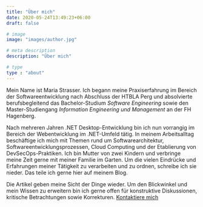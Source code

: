 ```yaml
---
title: "Über mich"
date: 2020-05-24T13:49:23+06:00
draft: false

# image
image: "images/author.jpg"

# meta description
description: "Über mich"

# type
type : "about"
---
```


Mein Name ist Maria Strasser.
Ich begann meine Praxiserfahrung im Bereich der Softwareentwicklung nach Abschluss der HTBLA Perg und absolvierte berufsbegleitend das Bachelor-Studium *Software Engineering* sowie den Master-Studiengang *Information Engineering und Management* an der FH Hagenberg.

Nach mehreren Jahren .NET Desktop-Entwicklung bin ich nun vorrangig im Bereich der Webentwicklung im .NET-Umfeld tätig.
In meinem Arbeitsalltag beschäftige ich mich mit Themen rund um Softwarearchitektur, Softwareentwicklungsprozessen, Cloud Computing und der Etablierung von DevSecOps-Praktiken. 
Ich bin Mutter von zwei Kindern und verbringe meine Zeit gerne mit meiner Familie im Garten.
Um die vielen Eindrücke und Erfahrungen meiner Tätigkeit zu verarbeiten und zu ordnen, schreibe ich sie nieder.
Das teile ich gerne hier auf meinem Blog.

Die Artikel geben meine Sicht der Dinge wieder. Um den Blickwinkel und mein Wissen zu erweitern bin ich gerne offen für konstruktive Diskussionen, kritische Betrachtungen sowie Korrekturen. [Kontaktiere mich](/contact)

